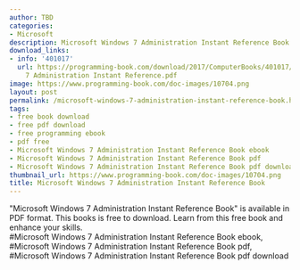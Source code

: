 ```yaml
---
author: TBD
categories:
- Microsoft
description: Microsoft Windows 7 Administration Instant Reference Book
download_links:
- info: '401017'
  url: https://programming-book.com/download/2017/ComputerBooks/401017/Microsoft Windows
    7 Administration Instant Reference.pdf
image: https://www.programming-book.com/doc-images/10704.png
layout: post
permalink: /microsoft-windows-7-administration-instant-reference-book.html
tags:
- free book download
- free pdf download
- free programming ebook
- pdf free
- Microsoft Windows 7 Administration Instant Reference Book ebook
- Microsoft Windows 7 Administration Instant Reference Book pdf
- Microsoft Windows 7 Administration Instant Reference Book pdf download
thumbnail_url: https://www.programming-book.com/doc-images/10704.png
title: Microsoft Windows 7 Administration Instant Reference Book
---
```


 
<div class="item-desc text-justify">
  "Microsoft Windows 7 Administration Instant Reference Book" is available in PDF format. This books is free to download. Learn from this free book and enhance your skills.
  <br>
  #Microsoft Windows 7 Administration Instant Reference Book ebook, #Microsoft Windows 7 Administration Instant Reference Book pdf, #Microsoft Windows 7 Administration Instant Reference Book pdf download
</div>